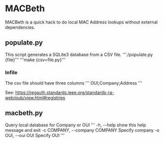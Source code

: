 # MACBeth
MACBeth is a quick hack to do local MAC Address lookups without external dependencies.
## populate.py
This script generates a SQLite3 database from a CSV file.
'''./populate.py {file}'''
'''make {csv=file.py}'''
### Infile
The csv file should have three columns
'''
OUI;Company;Address
'''

See: https://regauth.standards.ieee.org/standards-ra-web/pub/view.html#registries

## macbeth.py
Query local database for Company or OUI
'''
  -h, --help            show this help message and exit
  -c COMPANY, --company COMPANY
                        Specify company
  -o OUI, --oui OUI     Specify OUI
'''

